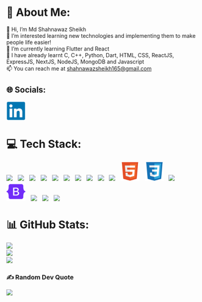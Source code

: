 # 💫 About Me:
👋 Hi, I’m Md Shahnawaz Sheikh<br>👀 I’m interested learning new technologies and implementing them to make people life easier!<br>🌱 I’m currently learning Flutter and React<br>💞️ I have already learnt C, C++, Python, Dart, HTML, CSS, ReactJS, ExpressJS, NextJS, NodeJS, MongoDB and Javascript<br>📫 You can reach me at shahnawazsheikh165@gmail.com


## 🌐 Socials:
<a href="https://www.linkedin.com/in/md-shahnawaz-sheikh-094a12225/"><img src="https://github.com/devicons/devicon/blob/master/icons/linkedin/linkedin-original.svg" height="50" style="padding-right:10px"/></a>


# 💻 Tech Stack:
<div style="display: inline-block;">

<!-- Core Languages -->
<img src="https://brandeps.com/logo-download/C/C-logo-vector-01.svg" height="50" style="padding-right:10px"/>
<img src="https://brandeps.com/logo-download/C/C++-logo-vector-01.svg" height="50" style="padding-right:10px"/>  
<img src="https://brandeps.com/icon-download/P/Python-icon-vector-04.svg" height="48" style="padding-right:10px"/>  

<!-- Backend & Frameworks -->
<img src="https://brandeps.com/icon-download/D/Django-icon-vector-03.svg" height="48" style="padding-right:10px"/>  
<img src="https://cdn.jsdelivr.net/gh/devicons/devicon/icons/nodejs/nodejs-original.svg" height="50" style="padding-right:10px"/>
<img src="https://cdn.jsdelivr.net/gh/devicons/devicon/icons/express/express-original.svg" height="50" style="padding-right:10px"/>

<!-- Frontend & Web -->
<img src="https://cdn.jsdelivr.net/gh/devicons/devicon/icons/react/react-original.svg" height="50" style="padding-right:10px"/>
<img src="https://cdn.jsdelivr.net/gh/devicons/devicon/icons/nextjs/nextjs-original.svg" height="50" style="padding-right:10px"/>

<!-- Mobile -->
<img src="https://brandeps.com/icon-download/D/Dart-icon-vector-02.svg" height="48" style="padding-right:10px"/>  
<img src="https://brandeps.com/icon-download/F/Flutter-icon-vector-02.svg" height="48" style="padding-right:10px"/>  

<!-- Web Essentials -->
<img src="https://github.com/devicons/devicon/blob/master/icons/html5/html5-original.svg" height="50" style="padding-right:10px"/>
<img src="https://github.com/devicons/devicon/blob/master/icons/css3/css3-original.svg" height="50" style="padding-right:8px"/>  
<img src="https://brandeps.com/icon-download/J/Javascript-icon-vector-03.svg" height="50" style="padding-right:10px"/>  
<img src="https://github.com/devicons/devicon/blob/master/icons/bootstrap/bootstrap-plain.svg" height="50" style="padding-right:10px"/>  

<!-- Cloud & Hosting -->
<img src="https://cdn.jsdelivr.net/gh/devicons/devicon/icons/firebase/firebase-plain.svg" height="50" style="padding-right:10px"/>
<img src="https://cdn.jsdelivr.net/gh/devicons/devicon/icons/amazonwebservices/amazonwebservices-original.svg" height="50" style="padding-right:10px"/>
<img src="https://cdn.worldvectorlogo.com/logos/vercel.svg" height="50" style="padding-right:10px"/>

</div>


# 📊 GitHub Stats:
![](https://github-readme-stats.vercel.app/api?username=MdShahnawazSheikh&theme=dark&hide_border=false&include_all_commits=true&count_private=true)<br/>
![](https://github-readme-streak-stats.herokuapp.com/?user=MdShahnawazSheikh&theme=dark&hide_border=false)<br/>
![](https://github-readme-stats.vercel.app/api/top-langs/?username=MdShahnawazSheikh&theme=dark&hide_border=false&include_all_commits=true&count_private=true&layout=compact)

### ✍️ Random Dev Quote
![](https://quotes-github-readme.vercel.app/api?type=horizontal&theme=radical)
